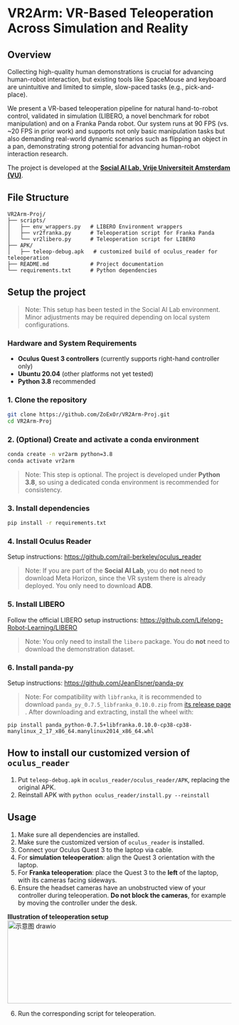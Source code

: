 # VR2Arm: VR-Based Teleoperation Across Simulation and Reality

## Overview
Collecting high-quality human demonstrations is crucial for advancing human-robot interaction, but existing tools like SpaceMouse and keyboard are unintuitive and limited to simple, slow-paced tasks (e.g., pick-and-place). 

We present a VR-based teleoperation pipeline for natural hand-to-robot control, validated in simulation (LIBERO, a novel benchmark for robot manipulation) and on a Franka Panda robot. Our system runs at 90 FPS (vs. ~20 FPS in prior work) and supports not only basic manipulation tasks but also demanding real-world dynamic scenarios such as flipping an object in a pan, demonstrating strong potential for advancing human-robot interaction research.

The project is developed at the **[Social AI Lab, Vrije Universiteit Amsterdam (VU)](https://www.socialai.nl/)**.



## File Structure
```
VR2Arm-Proj/
├── scripts/
│   ├── env_wrappers.py   # LIBERO Environment wrappers
│   ├── vr2franka.py      # Teleoperation script for Franka Panda
│   └── vr2libero.py      # Teleoperation script for LIBERO
├── APK/
│   ├── teleop-debug.apk   # customized build of oculus_reader for teleoperation
├── README.md             # Project documentation
└── requirements.txt      # Python dependencies
```

## Setup the project
> Note: This setup has been tested in the Social AI Lab environment. Minor adjustments may be required depending on local system configurations.

### Hardware and System Requirements
- **Oculus Quest 3 controllers** (currently supports right-hand controller only)  
- **Ubuntu 20.04** (other platforms not yet tested)  
- **Python 3.8** recommended  

### 1. Clone the repository
```bash
git clone https://github.com/ZoExOr/VR2Arm-Proj.git
cd VR2Arm-Proj
```

### 2. (Optional) Create and activate a conda environment
```bash
conda create -n vr2arm python=3.8
conda activate vr2arm
```
> Note: This step is optional. The project is developed under **Python 3.8**, so using a dedicated conda environment is recommended for consistency.

### 3. Install dependencies
```bash
pip install -r requirements.txt
```

### 4. Install Oculus Reader

Setup instructions: https://github.com/rail-berkeley/oculus_reader
> Note: If you are part of the **Social AI Lab**, you do **not** need to download Meta Horizon, since the VR system there is already deployed. You only need to download **ADB**.

### 5. Install LIBERO

Follow the official LIBERO setup instructions: https://github.com/Lifelong-Robot-Learning/LIBERO
> Note: You only need to install the `libero` package. You do **not** need to download the demonstration dataset.

### 6. Install panda-py

Setup instructions: https://github.com/JeanElsner/panda-py
> Note: For compatibility with `libfranka`, it is recommended to download `panda_py_0.7.5_libfranka_0.10.0.zip` from [its release page](https://github.com/JeanElsner/panda-py/releases) .
> After downloading and extracting, install the wheel with:
```
pip install panda_python-0.7.5+libfranka.0.10.0-cp38-cp38-manylinux_2_17_x86_64.manylinux2014_x86_64.whl
```

## How to install our customized version of `oculus_reader`
1. Put `teleop-debug.apk` in `oculus_reader/oculus_reader/APK`, replacing the original APK.
2. Reinstall APK with `python oculus_reader/install.py --reinstall`

## Usage

1. Make sure all dependencies are installed.
2. Make sure the customized version of `oculus_reader` is installed.
3. Connect your Oculus Quest 3 to the laptop via cable.  
4. For **simulation teleoperation**: align the Quest 3 orientation with the laptop.  
5. For **Franka teleoperation**: place the Quest 3 to the **left** of the laptop, with its cameras facing sideways.
6. Ensure the headset cameras have an unobstructed view of your controller during teleoperation. **Do not block the cameras**, for example by moving the controller under the desk.

   
**Illustration of teleoperation setup**  
   <img width="693" height="186" alt="示意图 drawio" src="https://github.com/user-attachments/assets/96a89b1a-8c2c-4ff3-a49b-b975b8892b50" />

6. Run the corresponding script for teleoperation.

